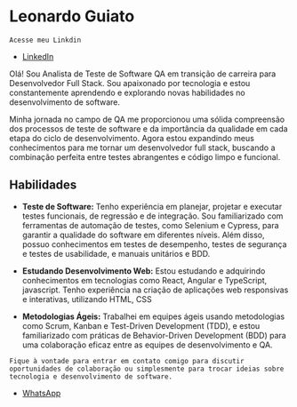 # Leonardo Guiato
 ``Acesse meu Linkdin``
- [LinkedIn](https://www.linkedin.com/in/leonardo-guiato-062438267/)    

Olá! Sou  Analista de Teste de Software QA em transição de carreira para Desenvolvedor Full Stack. Sou apaixonado por tecnologia e estou constantemente aprendendo e explorando novas habilidades no desenvolvimento de software.

Minha jornada no campo de QA me proporcionou uma sólida compreensão dos processos de teste de software e da importância da qualidade em cada etapa do ciclo de desenvolvimento. Agora estou expandindo meus conhecimentos para me tornar um desenvolvedor full stack, buscando a combinação perfeita entre testes abrangentes e código limpo e funcional.

## Habilidades

- **Teste de Software:** Tenho experiência em planejar, projetar e executar testes funcionais, de regressão e de integração. Sou familiarizado com ferramentas de automação de testes, como Selenium e Cypress, para garantir a qualidade do software em diferentes níveis. Além disso, possuo conhecimentos em testes de desempenho, testes de segurança e testes de usabilidade, e manuais unitários e BDD.

- **Estudando Desenvolvimento Web:** Estou estudando e adquirindo conhecimentos em tecnologias como React, Angular e TypeScript, javascript. Tenho experiência na criação de aplicações web responsivas e interativas, utilizando HTML, CSS


- **Metodologias Ágeis:** Trabalhei em equipes ágeis usando metodologias como Scrum, Kanban e Test-Driven Development (TDD), e estou familiarizado com práticas de Behavior-Driven Development (BDD) para uma colaboração eficaz entre as equipes de desenvolvimento e QA.







``Fique à vontade para entrar em contato comigo para discutir oportunidades de colaboração ou simplesmente para trocar ideias sobre tecnologia e desenvolvimento de software.``
  
- [WhatsApp](https://wa.me/5555189919883/)

